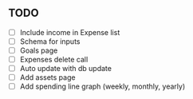 ## TODO

- [ ] Include income in Expense list
- [ ] Schema for inputs
- [ ] Goals page
- [ ] Expenses delete call
- [ ] Auto update with db update
- [ ] Add assets page
- [ ] Add spending line graph (weekly, monthly, yearly)
